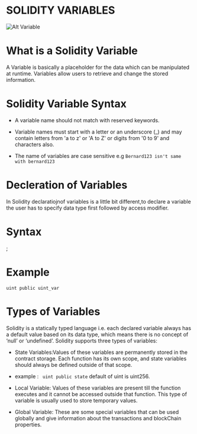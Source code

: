 # SOLIDITY VARIABLES
![Alt Variable](https://media1.tenor.com/images/75d17db47f9eaebd603f454f4558f398/tenor.gif?itemid=27529194)
# What is a Solidity Variable
A Variable is basically a placeholder for the data which can be manipulated at runtime. Variables allow users to retrieve and change the stored information. 

# Solidity Variable Syntax
* A variable name should not match with reserved keywords.
* Variable names must start with a letter or an underscore (_) and may contain letters from 'a to z' or 'A to Z' or digits from '0 to  9' and characters also.

* The name of variables are case sensitive 
e.g ` Bernard123 isn't same with bernard123 `

# Decleration of Variables

In Solidity declaratiojnof variables is a little bit different,to declare a variable the user has to specify data type first followed by access modifier.

# Syntax
<type> <access modifier> <variable name> ;

# Example 
`uint public uint_var `

# Types of Variables

Solidity is a statically typed language i.e. each declared variable always has a default value based on its data type, which means there is no concept of ‘null’ or ‘undefined’. Solidity supports three types of variables:

* State Variables:Values of these variables are permanently stored in the contract storage. Each function has its own scope, and state variables should always be defined outside of that scope.
- example : ` uint public state` default of uint is uint256.

* Local Variable: Values of these variables are present till the function executes and it cannot be accessed outside that function. This type of variable is usually used to store temporary values.

* Global Variable: These are some special variables that can be used globally and give information about the transactions and blockChain properties.